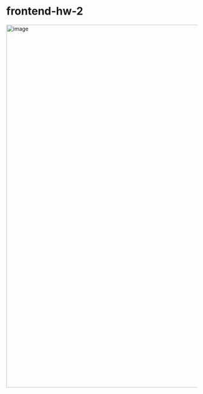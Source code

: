 # frontend-hw-2

<img width="956" alt="image" src="https://user-images.githubusercontent.com/11719486/190002268-885fb056-c301-4608-a69d-325ac85b6773.png">
